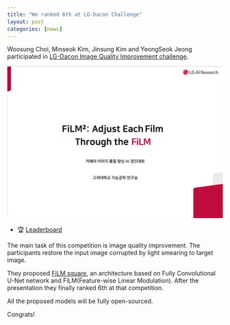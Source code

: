 ```yaml
---
title: "We ranked 6th at LG-Dacon Challenge"
layout: post
categories: [news]
---
```


Woosung Choi, Minseok Kim, Jinsung Kim and YeongSeok Jeong participated in [LG-Dacon Image Quality Improvement challenge](https://dacon.io/competitions/official/235746/overview/rules).

![](/images/FiLM_square.png)

- 🏆 [Leaderboard](https://dacon.io/competitions/official/235746/leaderboard)

The main task of this competition is image quality improvement. The participants restore the input image corrupted by light smearing to target image.

They proposed [FiLM square](https://github.com/kuielab/mdx-net), an architecture based on Fully Convolutional U-Net network and FiLM(Feature-wise Linear Modulation). After the presentation they finally ranked  6th at that competition.

All the proposed models will be fully open-sourced.

Congrats!
